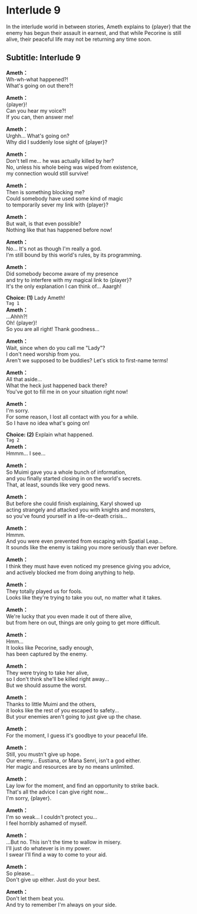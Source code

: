 # Interlude 9
In the interlude world in between stories, Ameth explains to {player} that the enemy has begun their assault in earnest, and that while Pecorine is still alive, their peaceful life may not be returning any time soon.
  
## Subtitle: Interlude 9
  
**Ameth：**  
Wh-wh-what happened?!  
What's going on out there?!  
  
**Ameth：**  
{player}!  
Can you hear my voice?!  
If you can, then answer me!  
  
**Ameth：**  
Urghh... What's going on?  
Why did I suddenly lose sight of {player}?  
  
**Ameth：**  
Don't tell me... he was actually killed by her?  
No, unless his whole being was wiped from existence,  
my connection would still survive!  
  
**Ameth：**  
Then is something blocking me?  
Could somebody have used some kind of magic  
to temporarily sever my link with {player}?  
  
**Ameth：**  
But wait, is that even possible?  
Nothing like that has happened before now!  
  
**Ameth：**  
No... It's not as though I'm really a god.  
I'm still bound by this world's rules, by its programming.  
  
**Ameth：**  
Did somebody become aware of my presence  
and try to interfere with my magical link to {player}?  
It's the only explanation I can think of... Aaargh!  
  
**Choice: (1)**  Lady Ameth!  
`Tag 1`  
**Ameth：**  
...Ahhh?!  
Oh! {player}!  
So you are all right! Thank goodness...  
  
**Ameth：**  
Wait, since when do you call me \"Lady\"?  
I don't need worship from you.  
Aren't we supposed to be buddies? Let's stick to first-name terms!  
  
**Ameth：**  
All that aside...  
What the heck just happened back there?  
You've got to fill me in on your situation right now!  
  
**Ameth：**  
I'm sorry.  
For some reason, I lost all contact with you for a while.  
So I have no idea what's going on!  
  
**Choice: (2)**  Explain what happened.  
`Tag 2`  
**Ameth：**  
Hmmm... I see...  
  
**Ameth：**  
So Muimi gave you a whole bunch of information,  
and you finally started closing in on the world's secrets.  
That, at least, sounds like very good news.  
  
**Ameth：**  
But before she could finish explaining, Karyl showed up  
acting strangely and attacked you with knights and monsters,  
so you've found yourself in a life-or-death crisis...  
  
**Ameth：**  
Hmmm.  
And you were even prevented from escaping with Spatial Leap...  
It sounds like the enemy is taking you more seriously than ever before.  
  
**Ameth：**  
I think they must have even noticed my presence giving you advice,  
and actively blocked me from doing anything to help.  
  
**Ameth：**  
They totally played us for fools.  
Looks like they're trying to take you out, no matter what it takes.  
  
**Ameth：**  
We're lucky that you even made it out of there alive,  
but from here on out, things are only going to get more difficult.  
  
**Ameth：**  
Hmm...  
It looks like Pecorine, sadly enough,  
has been captured by the enemy.  
  
**Ameth：**  
They were trying to take her alive,  
so I don't think she'll be killed right away...  
But we should assume the worst.  
  
**Ameth：**  
Thanks to little Muimi and the others,  
it looks like the rest of you escaped to safety...  
But your enemies aren't going to just give up the chase.  
  
**Ameth：**  
For the moment, I guess it's goodbye to your peaceful life.  
  
**Ameth：**  
Still, you mustn't give up hope.  
Our enemy... Eustiana, or Mana Senri, isn't a god either.  
Her magic and resources are by no means unlimited.  
  
**Ameth：**  
Lay low for the moment, and find an opportunity to strike back.  
That's all the advice I can give right now...  
I'm sorry, {player}.  
  
**Ameth：**  
I'm so weak... I couldn't protect you...  
I feel horribly ashamed of myself.  
  
**Ameth：**  
...But no. This isn't the time to wallow in misery.  
I'll just do whatever is in my power.  
I swear I'll find a way to come to your aid.  
  
**Ameth：**  
So please...  
Don't give up either. Just do your best.  
  
**Ameth：**  
Don't let them beat you.  
And try to remember I'm always on your side.  
